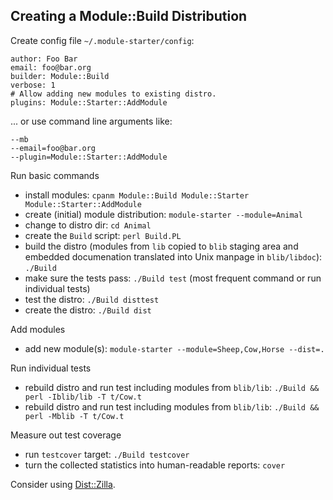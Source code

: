 ## Creating a Module::Build Distribution

Create config file `~/.module-starter/config`:

    author: Foo Bar
    email: foo@bar.org
    builder: Module::Build
    verbose: 1
    # Allow adding new modules to existing distro.
    plugins: Module::Starter::AddModule
    
... or use command line arguments like:

    --mb
    --email=foo@bar.org
    --plugin=Module::Starter::AddModule
    
Run basic commands

* install modules: `cpanm Module::Build Module::Starter Module::Starter::AddModule`
* create (initial) module distribution: `module-starter --module=Animal`
* change to distro dir: `cd Animal`
* create the `Build` script: `perl Build.PL`
* build the distro (modules from `lib` copied to `blib` staging area and embedded documenation translated into Unix manpage in `blib/libdoc`): `./Build`
* make sure the tests pass: `./Build test` (most frequent command or run individual tests)
* test the distro: `./Build disttest`
* create the distro: `./Build dist`

Add modules

* add new module(s): `module-starter --module=Sheep,Cow,Horse --dist=.`

Run individual tests

* rebuild distro and run test including modules from `blib/lib`: `./Build && perl -Iblib/lib -T t/Cow.t`
* rebuild distro and run test including modules from `blib/lib`: `./Build && perl -Mblib -T t/Cow.t`

Measure out test coverage

* run `testcover` target: `./Build testcover`
* turn the collected statistics into human-readable reports: `cover`

Consider using [Dist::Zilla](http://dzil.org/).
